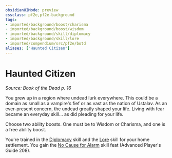```yaml
---
obsidianUIMode: preview
cssclass: pf2e,pf2e-background
tags:
- imported/background/boost/charisma
- imported/background/boost/wisdom
- imported/background/skill/diplomacy
- imported/background/skill/lore
- imported/compendium/src/pf2e/botd
aliases: ["Haunted Citizen"]
---
```

# Haunted Citizen
*Source: Book of the Dead p. 16*  

You grew up in a region where undead lurk everywhere. This could be a domain as small as a vampire's fief or as vast as the nation of Ustalav. As an ever-present concern, the undead greatly shaped your life. Living with fear became an everyday skill... as did pleading for your life.

Choose two ability boosts. One must be to Wisdom or Charisma, and one is a free ability boost.

You're trained in the [Diplomacy](../../skills.md#Diplomacy) skill and the [Lore](../../skills.md#Lore) skill for your home settlement. You gain the [No Cause for Alarm](../../feats/no-cause-for-alarm-apg.md) skill feat (Advanced Player's Guide 208).